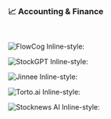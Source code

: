 ### 📈 Accounting & Finance

<br />

![FlowCog](https://aicollection.twic.pics/screenshots/screenshot-flowcog.webp?twic=v1/resize=240 "FlowCog")
Inline-style:


![StockGPT](https://aicollection.twic.pics/screenshots/screenshot-stockgpt.webp?twic=v1/resize=240 "StockGPT")
Inline-style:


![Jinnee](https://aicollection.twic.pics/screenshots/screenshot-jinnee.webp?twic=v1/resize=240 "Jinnee")
Inline-style:


![Torto.ai](https://aicollection.twic.pics/screenshots/screenshot-torto.ai.webp?twic=v1/resize=240 "Torto.ai")
Inline-style:


![Stocknews AI](https://aicollection.twic.pics/screenshots/screenshot-stocknews-ai.webp?twic=v1/resize=240 "Stocknews AI")
Inline-style:


